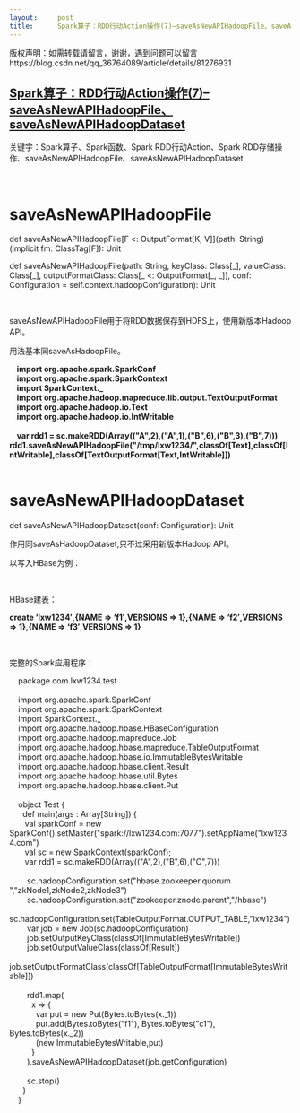 ```yaml
---
layout:     post
title:      Spark算子：RDD行动Action操作(7)–saveAsNewAPIHadoopFile、saveAsNewAPIHadoopDataset
---
```

<div id="article_content" class="article_content clearfix csdn-tracking-statistics" data-pid="blog" data-mod="popu_307" data-dsm="post">
								<div class="article-copyright">
					版权声明：如需转载请留言，谢谢，遇到问题可以留言					https://blog.csdn.net/qq_36764089/article/details/81276931				</div>
								            <link rel="stylesheet" href="https://csdnimg.cn/release/phoenix/template/css/ck_htmledit_views-f76675cdea.css">
						<div class="htmledit_views" id="content_views">
                <h2><a href="http://lxw1234.com/archives/2015/07/406.htm" rel="nofollow">Spark算子：RDD行动Action操作(7)–saveAsNewAPIHadoopFile、saveAsNewAPIHadoopDataset </a></h2>

<p>关键字：Spark算子、Spark函数、Spark RDD行动Action、Spark RDD存储操作、saveAsNewAPIHadoopFile、saveAsNewAPIHadoopDataset</p>

<h1><br>
saveAsNewAPIHadoopFile</h1>

<p>def saveAsNewAPIHadoopFile[F &lt;: OutputFormat[K, V]](path: String)(implicit fm: ClassTag[F]): Unit</p>

<p>def saveAsNewAPIHadoopFile(path: String, keyClass: Class[_], valueClass: Class[_], outputFormatClass: Class[_ &lt;: OutputFormat[_, _]], conf: Configuration = self.context.hadoopConfiguration): Unit</p>

<p> </p>

<p>saveAsNewAPIHadoopFile用于将RDD数据保存到HDFS上，使用新版本Hadoop API。</p>

<p>用法基本同saveAsHadoopFile。</p>

<p><strong>    import org.apache.spark.SparkConf<br>
    import org.apache.spark.SparkContext<br>
    import SparkContext._<br>
    import org.apache.hadoop.mapreduce.lib.output.TextOutputFormat<br>
    import org.apache.hadoop.io.Text<br>
    import org.apache.hadoop.io.IntWritable<br>
     <br>
    var rdd1 = sc.makeRDD(Array(("A",2),("A",1),("B",6),("B",3),("B",7)))<br>
rdd1.saveAsNewAPIHadoopFile("/tmp/lxw1234/",classOf[Text],classOf[IntWritable],classOf[TextOutputFormat[Text,IntWritable]])<br>
     </strong></p>

<h1><strong>saveAsNewAPIHadoopDataset</strong></h1>

<p>def saveAsNewAPIHadoopDataset(conf: Configuration): Unit</p>

<p>作用同saveAsHadoopDataset,只不过采用新版本Hadoop API。</p>

<p>以写入HBase为例：</p>

<p> </p>

<p>HBase建表：</p>

<p><strong>create ‘lxw1234′,{NAME =&gt; ‘f1′,VERSIONS =&gt; 1},{NAME =&gt; ‘f2′,VERSIONS =&gt; 1},{NAME =&gt; ‘f3′,VERSIONS =&gt; 1}</strong></p>

<p> </p>

<p>完整的Spark应用程序：</p>

<p>    package com.lxw1234.test<br>
     <br>
    import org.apache.spark.SparkConf<br>
    import org.apache.spark.SparkContext<br>
    import SparkContext._<br>
    import org.apache.hadoop.hbase.HBaseConfiguration<br>
    import org.apache.hadoop.mapreduce.Job<br>
    import org.apache.hadoop.hbase.mapreduce.TableOutputFormat<br>
    import org.apache.hadoop.hbase.io.ImmutableBytesWritable<br>
    import org.apache.hadoop.hbase.client.Result<br>
    import org.apache.hadoop.hbase.util.Bytes<br>
    import org.apache.hadoop.hbase.client.Put<br>
     <br>
    object Test {<br>
      def main(args : Array[String]) {<br>
       val sparkConf = new SparkConf().setMaster("spark://lxw1234.com:7077").setAppName("lxw1234.com")<br>
       val sc = new SparkContext(sparkConf);<br>
       var rdd1 = sc.makeRDD(Array(("A",2),("B",6),("C",7)))<br>
       <br>
        sc.hadoopConfiguration.set("hbase.zookeeper.quorum ","zkNode1,zkNode2,zkNode3")<br>
        sc.hadoopConfiguration.set("zookeeper.znode.parent","/hbase")<br>
        sc.hadoopConfiguration.set(TableOutputFormat.OUTPUT_TABLE,"lxw1234")<br>
        var job = new Job(sc.hadoopConfiguration)<br>
        job.setOutputKeyClass(classOf[ImmutableBytesWritable])<br>
        job.setOutputValueClass(classOf[Result])<br>
        job.setOutputFormatClass(classOf[TableOutputFormat[ImmutableBytesWritable]])<br>
        <br>
        rdd1.map(<br>
          x =&gt; {<br>
            var put = new Put(Bytes.toBytes(x._1))<br>
            put.add(Bytes.toBytes("f1"), Bytes.toBytes("c1"), Bytes.toBytes(x._2))<br>
            (new ImmutableBytesWritable,put)<br>
          }    <br>
        ).saveAsNewAPIHadoopDataset(job.getConfiguration)<br>
        <br>
        sc.stop()   <br>
      }<br>
    }</p>            </div>
                </div>